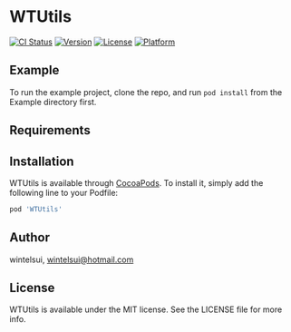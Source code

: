 # WTUtils

[![CI Status](https://img.shields.io/travis/wintelsui/WTUtils.svg?style=flat)](https://travis-ci.org/wintelsui/WTUtils)
[![Version](https://img.shields.io/cocoapods/v/WTUtils.svg?style=flat)](https://cocoapods.org/pods/WTUtils)
[![License](https://img.shields.io/cocoapods/l/WTUtils.svg?style=flat)](https://cocoapods.org/pods/WTUtils)
[![Platform](https://img.shields.io/cocoapods/p/WTUtils.svg?style=flat)](https://cocoapods.org/pods/WTUtils)

## Example

To run the example project, clone the repo, and run `pod install` from the Example directory first.

## Requirements

## Installation

WTUtils is available through [CocoaPods](https://cocoapods.org). To install
it, simply add the following line to your Podfile:

```ruby
pod 'WTUtils'
```

## Author

wintelsui, wintelsui@hotmail.com

## License

WTUtils is available under the MIT license. See the LICENSE file for more info.
